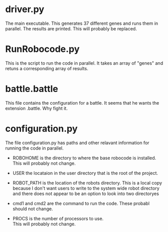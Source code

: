 # driver.py # 

The main executable.  This generates 37 different genes and runs them in parallel.  The results are printed.  This will probably be replaced.

# RunRobocode.py # 
This is the script to run the code in parallel.  It takes an array of "genes" and retuns a corresponding array of results.

# battle.battle # 
This file contains the configuration for a battle.  It seems that he wants the extension .battle.  Why fight it.

# configuration.py # 

The file configuration.py has paths and other relavant information for running the code in parallel.


* ROBOHOME is the directory to where the base robocode is installed.
   This will probably not change.

* USER the locataion in the user directory that is the root of the project.

* ROBOT_PATH is the location of the robots directory.
   This is a local copy because I don't want users to write to the system wide
   robot directory and there does not appear to be an option to 
   look into two directoryes

* cmd1 and cmd2 are the command to run the code.
   These probabl should not change.

* PROCS is the number of processors to use.  
    This will probably not change.

